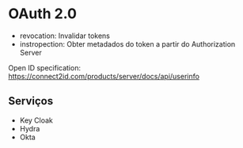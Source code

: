 # OAuth 2.0

- revocation: Invalidar tokens
- instropection: Obter metadados do token a partir do Authorization Server

Open ID specification: <https://connect2id.com/products/server/docs/api/userinfo>

## Serviços

- Key Cloak
- Hydra
- Okta
